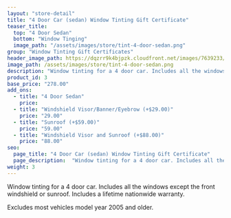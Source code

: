 ```yaml
---
layout: "store-detail"
title: "4 Door Car (sedan) Window Tinting Gift Certificate"
teaser_title:
  top: "4 Door Sedan"
  bottom: "Window Tinging"
  image_path: "/assets/images/store/tint-4-door-sedan.png"
group: "Window Tinting Gift Certificates"
header_image_path: https://dqzrr9k4bjpzk.cloudfront.net/images/7639233/342225154.jpg
image_path: /assets/images/store/tint-4-door-sedan.png
description: "Window tinting for a 4 door car. Includes all the windows except the front windshield or sunroof."
product_id: 3
base_price: "278.00"
add_ons:
  - title: "4 Door Sedan"
    price:
  - title: "Windshield Visor/Bann​er/Eyebrow (+$29.00)"
    price: "29.00"
  - title: "Sunroof (+$59.00)"
    price: "59.00"    
  - title: "Windshield Visor and Sunroof (+$88.00)"
    price: "88.00"
seo:
  page_title: "4 Door Car (sedan) Window Tinting Gift Certificate"
  page_description:  "Window tinting for a 4 door car. Includes all the windows except the front windshield or sunroof."
weight: 3
---
```

Window tinting for a 4 door car. Includes all the windows except the front windshield or sunroof. Includes a lifetime nationwide warranty.

Excludes most vehicles model year 2005 and older.
